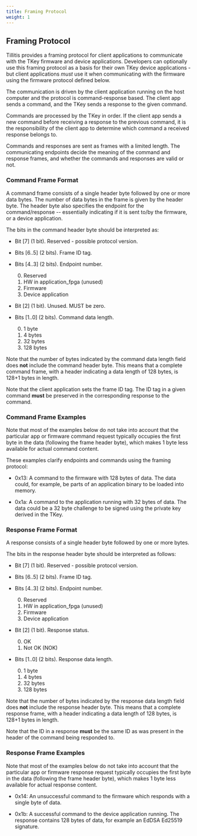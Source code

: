 ```yaml
---
title: Framing Protocol
weight: 1
---
```


## Framing Protocol

Tillitis provides a framing protocol for client applications to
communicate with the TKey firmware and device applications. Developers
can optionally use this framing protocol as a basis for their own TKey
device applications - but client applications *must* use it when
communicating with the firmware using the firmware protocol defined
below.

The communication is driven by the client application running on the
host computer and the protocol is command-response based. The client
app sends a command, and the TKey sends a response to the given
command.

Commands are processed by the TKey in order. If the client app sends a
new command before receiving a response to the previous command, it is
the responsibility of the client app to determine which command a
received response belongs to.

Commands and responses are sent as frames with a limited length. The
communicating endpoints decide the meaning of the command and response
frames, and whether the commands and responses are valid or not.

### Command Frame Format

A command frame consists of a single header byte followed by one or
more data bytes. The number of data bytes in the frame is given by the
header byte. The header byte also specifies the endpoint for the
command/response -- essentially indicating if it is sent to/by the
firmware, or a device application.

The bits in the command header byte should be interpreted as:
* Bit [7] (1 bit). Reserved - possible protocol version.

* Bits [6..5] (2 bits). Frame ID tag.

* Bits [4..3] (2 bits). Endpoint number.

  0. Reserved
  1. HW in application_fpga (unused)
  2. Firmware
  3. Device application

* Bit [2] (1 bit). Unused. MUST be zero.

* Bits [1..0] (2 bits). Command data length.

  0. 1 byte
  1. 4 bytes
  2. 32 bytes
  3. 128 bytes

Note that the number of bytes indicated by the command data length field
does **not** include the command header byte. This means that a complete
command frame, with a header indicating a data length of 128 bytes, is
128+1 bytes in length.

Note that the client application sets the frame ID tag. The ID tag in
a given command **must** be preserved in the corresponding response to
the command.

### Command Frame Examples

Note that most of the examples below do not take into account that the
particular app or firmware command request typically occupies the
first byte in the data (following the frame header byte), which makes
1 byte less available for actual command content.

These examples clarify endpoints and commands using the framing
protocol:

* 0x13: A command to the firmware with 128 bytes of data. The data
  could, for example, be parts of an application binary to be loaded
  into memory.

* 0x1a: A command to the application running with 32 bytes of data.
  The data could be a 32 byte challenge to be signed using the private
  key derived in the TKey.

### Response Frame Format

A response consists of a single header byte followed by one or more bytes.

The bits in the response header byte should be interpreted as follows:
* Bit [7] (1 bit). Reserved - possible protocol version.

* Bits [6..5] (2 bits). Frame ID tag.

* Bits [4..3] (2 bits). Endpoint number.

  0. Reserved
  1. HW in application_fpga (unused)
  2. Firmware
  3. Device application

* Bit [2] (1 bit). Response status.

  0. OK
  1. Not OK (NOK)

* Bits [1..0] (2 bits). Response data length.

  0. 1 byte
  1. 4 bytes
  2. 32 bytes
  3. 128 bytes


Note that the number of bytes indicated by the response data length field
does **not** include the response header byte. This means that a complete
response frame, with a header indicating a data length of 128 bytes, is
128+1 bytes in length.

Note that the ID in a response **must** be the same ID as was present
in the header of the command being responded to.

### Response Frame Examples

Note that most of the examples below do not take into account that the
particular app or firmware response request typically occupies the
first byte in the data (following the frame header byte), which makes
1 byte less available for actual response content.

* 0x14: An unsuccessful command to the firmware which responds with a
  single byte of data.

* 0x1b: A successful command to the device application running. The
  response contains 128 bytes of data, for example an EdDSA Ed25519
  signature.

